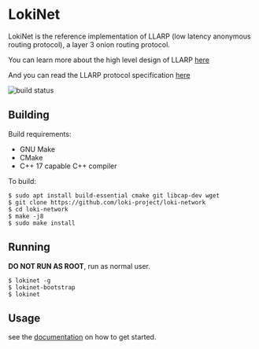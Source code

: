 # LokiNet

LokiNet is the reference implementation of LLARP (low latency anonymous routing protocol), a layer 3 onion routing protocol.

You can learn more about the high level design of LLARP [here](docs/high-level.txt)

And you can read the LLARP protocol specification [here](docs/proto_v0.txt)

![build status](https://gitlab.com/lokiproject/loki-network/badges/master/pipeline.svg "build status")

## Building

Build requirements:

* GNU Make
* CMake
* C++ 17 capable C++ compiler

To build:

    $ sudo apt install build-essential cmake git libcap-dev wget
    $ git clone https://github.com/loki-project/loki-network
    $ cd loki-network
    $ make -j8
    $ sudo make install

## Running

**DO NOT RUN AS ROOT**, run as normal user.

    $ lokinet -g
    $ lokinet-bootstrap
    $ lokinet

## Usage

see the [documentation](https://loki-project.github.io/loki-docs/Lokinet/LokinetOverview/) on how to get started.
